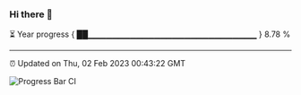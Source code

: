 ### Hi there 👋

⏳ Year progress { ██▁▁▁▁▁▁▁▁▁▁▁▁▁▁▁▁▁▁▁▁▁▁▁▁▁▁▁▁ } 8.78 %

---

⏰ Updated on Thu, 02 Feb 2023 00:43:22 GMT

![Progress Bar CI](https://github.com/Shyam-Makwana/GitHub-Actions-Demo/workflows/Progress%20Bar%20CI/badge.svg)
